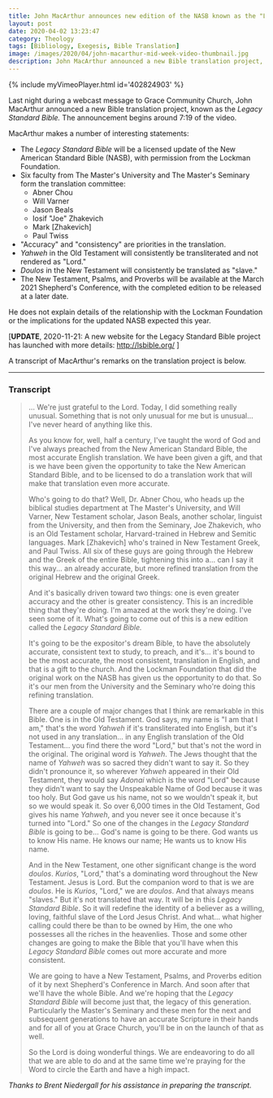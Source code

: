 ```yaml
---
title: John MacArthur announces new edition of the NASB known as the "Legacy Standard Bible"
layout: post
date: 2020-04-02 13:23:47 
category: Theology
tags: [Bibliology, Exegesis, Bible Translation]
image: /images/2020/04/john-macarthur-mid-week-video-thumbnail.jpg
description: John MacArthur announced a new Bible translation project, known as the "Legacy Standard Bible."
---
```


{% include myVimeoPlayer.html id='402824903' %}

<!-- https://vimeo.com/402824903 -->

Last night during a webcast message to Grace Community Church, John MacArthur announced a new Bible translation project, known as the *Legacy Standard Bible.* The announcement begins around 7:19 of the video.

MacArthur makes a number of interesting statements:

* The *Legacy Standard Bible* will be a licensed update of the New American Standard Bible (NASB), with permission from the Lockman Foundation.
* Six faculty from The Master's University and The Master's Seminary form the translation committee:
	* Abner Chou
	* Will Varner
	* Jason Beals
	* Iosif "Joe" Zhakevich
	* Mark [Zhakevich]
	* Paul Twiss
* "Accuracy" and "consistency" are priorities in the translation.
* *Yahweh* in the Old Testament will consistently be transliterated and not rendered as "Lord."
* *Doulos* in the New Testament will consistently be translated as "slave."
* The New Testament, Psalms, and Proverbs will be available at the March 2021 Shepherd's Conference, with the completed edition to be released at a later date.

He does not explain details of the relationship with the Lockman Foundation or the implications for the updated NASB expected this year. 

[**UPDATE**, 2020-11-21: A new website for the Legacy Standard Bible project has launched with more details: <http://lsbible.org/> ]

A transcript of MacArthur's remarks on the translation project is below.

---

### Transcript

> ... We're just grateful to the Lord. Today, I did something really unusual. Something that is not only unusual for me but is unusual... I've never heard of anything like this.
> 
> As you know for, well, half a century, I've taught the word of God and I've always preached from the New American Standard Bible, the most accurate English translation. We have been given a gift, and that is we have been given the opportunity to take the New American Standard Bible, and to be licensed to do a translation work that will make that translation even more accurate.
> 
> Who's going to do that? Well, Dr. Abner Chou, who heads up the biblical studies department at The Master's University, and Will Varner, New Testament scholar, Jason Beals, another scholar, linguist from the University, and then from the Seminary, Joe Zhakevich, who is an Old Testament scholar, Harvard-trained in Hebrew and Semitic languages. Mark \[Zhakevich\] who's trained in New Testament Greek, and Paul Twiss. All six of these guys are going through the Hebrew and the Greek of the entire Bible, tightening this into a... can I say it this way... an already accurate, but more refined translation from the original Hebrew and the original Greek.
> 
> And it's basically driven toward two things: one is even greater accuracy and the other is greater consistency. This is an incredible thing that they're doing. I'm amazed at the work they're doing. I've seen some of it. What's going to come out of this is a new edition called the *Legacy Standard Bible.*
> 
> It's going to be the expositor's dream Bible, to have the absolutely accurate, consistent text to study, to preach, and it's... it's bound to be the most accurate, the most consistent, translation in English, and that is a gift to the church. And the Lockman Foundation that did the original work on the NASB has given us the opportunity to do that. So it's our men from the University and the Seminary who're doing this refining translation.
> 
> There are a couple of major changes that I think are remarkable in this Bible. One is in the Old Testament. God says, my name is "I am that I am," that's the word *Yahweh* if it's transliterated into English, but it's not used in any translation... in any English translation of the Old Testament... you find there the word "Lord," but that's not the word in the original. The original word is *Yahweh*. The Jews thought that the name of *Yahweh* was so sacred they didn't want to say it. So they didn't pronounce it, so wherever *Yahweh* appeared in their Old Testament, they would say *Adonai* which is the word "Lord" because they didn't want to say the Unspeakable Name of God because it was too holy. But God gave us his name, not so we wouldn't speak it, but so we would speak it. So over 6,000 times in the Old Testament, God gives his name *Yahweh*, and you never see it once because it's turned into "Lord." So one of the changes in the *Legacy Standard Bible* is going to be... God's name is going to be there. God wants us to know His name. He knows our name; He wants us to know His name.
> 
> And in the New Testament, one other significant change is the word *doulos*. *Kurios*, "Lord," that's a dominating word throughout the New Testament. Jesus is Lord. But the companion word to that is we are *doulos*. He is *Kurios*, "Lord," we are *doulos*. And that always means "slaves." But it's not translated that way. It will be in this *Legacy Standard Bible*. So it will redefine the identity of a believer as a willing, loving, faithful slave of the Lord Jesus Christ. And what... what higher calling could there be than to be owned by Him, the one who possesses all the riches in the heavenlies. Those and some other changes are going to make the Bible that you'll have when this *Legacy Standard Bible* comes out more accurate and more consistent.
> 
> We are going to have a New Testament, Psalms, and Proverbs edition of it by next Shepherd's Conference in March. And soon after that we'll have the whole Bible. And we're hoping that the *Legacy Standard Bible* will become just that, the legacy of this generation. Particularly the Master's Seminary and these men for the next and subsequent generations to have an accurate Scripture in their hands and for all of you at Grace Church, you'll be in on the launch of that as well.
> 
> So the Lord is doing wonderful things. We are endeavoring to do all that we are able to do and at the same time we're praying for the Word to circle the Earth and have a high impact.

*Thanks to Brent Niedergall for his assistance in preparing the transcript.*